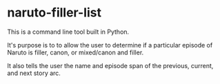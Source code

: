 # naruto-filler-list

This is a command line tool built in Python. 

It's purpose is to to allow the user to determine if a particular episode of Naruto is filler, canon, or mixed/canon and filler. 

It also tells the user the name and episode span of the previous, current, and next story arc.

